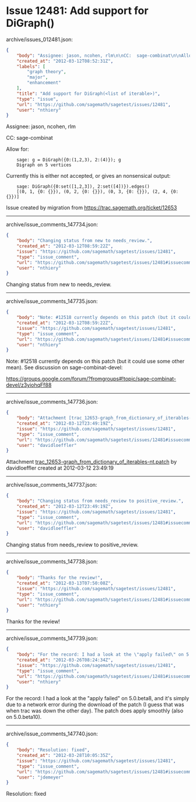 # Issue 12481: Add support for DiGraph(<list of iterable>)

archive/issues_012481.json:
```json
{
    "body": "Assignee: jason, ncohen, rlm\n\nCC:  sage-combinat\n\nAllow for:\n\n```\n    sage: g = DiGraph({0:(1,2,3), 2:(4)}); g\n    Digraph on 5 vertices\n```\n\n\nCurrently this is either not accepted, or gives an nonsensical output:\n\n```\n    sage: DiGraph({0:set([1,2,3]), 2:set([4])}).edges()\n    [(0, 1, {0: {}}), (0, 2, {0: {}}), (0, 3, {0: {}}), (2, 4, {0: {}})]\n\n```\n\n\n\nIssue created by migration from https://trac.sagemath.org/ticket/12653\n\n",
    "created_at": "2012-03-12T08:52:31Z",
    "labels": [
        "graph theory",
        "major",
        "enhancement"
    ],
    "title": "Add support for DiGraph(<list of iterable>)",
    "type": "issue",
    "url": "https://github.com/sagemath/sagetest/issues/12481",
    "user": "nthiery"
}
```
Assignee: jason, ncohen, rlm

CC:  sage-combinat

Allow for:

```
    sage: g = DiGraph({0:(1,2,3), 2:(4)}); g
    Digraph on 5 vertices
```


Currently this is either not accepted, or gives an nonsensical output:

```
    sage: DiGraph({0:set([1,2,3]), 2:set([4])}).edges()
    [(0, 1, {0: {}}), (0, 2, {0: {}}), (0, 3, {0: {}}), (2, 4, {0: {}})]

```



Issue created by migration from https://trac.sagemath.org/ticket/12653





---

archive/issue_comments_147734.json:
```json
{
    "body": "Changing status from new to needs_review.",
    "created_at": "2012-03-12T08:59:22Z",
    "issue": "https://github.com/sagemath/sagetest/issues/12481",
    "type": "issue_comment",
    "url": "https://github.com/sagemath/sagetest/issues/12481#issuecomment-147734",
    "user": "nthiery"
}
```

Changing status from new to needs_review.



---

archive/issue_comments_147735.json:
```json
{
    "body": "Note: #12518 currently depends on this patch (but it could use some other mean). See discussion on sage-combinat-devel:\n\nhttps://groups.google.com/forum/?fromgroups#!topic/sage-combinat-devel/z3yiohqFf88",
    "created_at": "2012-03-12T08:59:22Z",
    "issue": "https://github.com/sagemath/sagetest/issues/12481",
    "type": "issue_comment",
    "url": "https://github.com/sagemath/sagetest/issues/12481#issuecomment-147735",
    "user": "nthiery"
}
```

Note: #12518 currently depends on this patch (but it could use some other mean). See discussion on sage-combinat-devel:

https://groups.google.com/forum/?fromgroups#!topic/sage-combinat-devel/z3yiohqFf88



---

archive/issue_comments_147736.json:
```json
{
    "body": "Attachment [trac_12653-graph_from_dictionary_of_iterables-nt.patch](tarball://root/attachments/some-uuid/ticket12653/trac_12653-graph_from_dictionary_of_iterables-nt.patch) by davidloeffler created at 2012-03-12 23:49:19",
    "created_at": "2012-03-12T23:49:19Z",
    "issue": "https://github.com/sagemath/sagetest/issues/12481",
    "type": "issue_comment",
    "url": "https://github.com/sagemath/sagetest/issues/12481#issuecomment-147736",
    "user": "davidloeffler"
}
```

Attachment [trac_12653-graph_from_dictionary_of_iterables-nt.patch](tarball://root/attachments/some-uuid/ticket12653/trac_12653-graph_from_dictionary_of_iterables-nt.patch) by davidloeffler created at 2012-03-12 23:49:19



---

archive/issue_comments_147737.json:
```json
{
    "body": "Changing status from needs_review to positive_review.",
    "created_at": "2012-03-12T23:49:19Z",
    "issue": "https://github.com/sagemath/sagetest/issues/12481",
    "type": "issue_comment",
    "url": "https://github.com/sagemath/sagetest/issues/12481#issuecomment-147737",
    "user": "davidloeffler"
}
```

Changing status from needs_review to positive_review.



---

archive/issue_comments_147738.json:
```json
{
    "body": "Thanks for the review!",
    "created_at": "2012-03-13T07:50:08Z",
    "issue": "https://github.com/sagemath/sagetest/issues/12481",
    "type": "issue_comment",
    "url": "https://github.com/sagemath/sagetest/issues/12481#issuecomment-147738",
    "user": "nthiery"
}
```

Thanks for the review!



---

archive/issue_comments_147739.json:
```json
{
    "body": "For the record: I had a look at the \"apply failed\" on 5.0.beta8, and it's simply due to a network error during the download of the patch (I guess that was when trac was down the other day). The patch does apply smoothly (also on 5.0.beta10).",
    "created_at": "2012-03-26T08:24:34Z",
    "issue": "https://github.com/sagemath/sagetest/issues/12481",
    "type": "issue_comment",
    "url": "https://github.com/sagemath/sagetest/issues/12481#issuecomment-147739",
    "user": "nthiery"
}
```

For the record: I had a look at the "apply failed" on 5.0.beta8, and it's simply due to a network error during the download of the patch (I guess that was when trac was down the other day). The patch does apply smoothly (also on 5.0.beta10).



---

archive/issue_comments_147740.json:
```json
{
    "body": "Resolution: fixed",
    "created_at": "2012-03-28T10:05:35Z",
    "issue": "https://github.com/sagemath/sagetest/issues/12481",
    "type": "issue_comment",
    "url": "https://github.com/sagemath/sagetest/issues/12481#issuecomment-147740",
    "user": "jdemeyer"
}
```

Resolution: fixed
